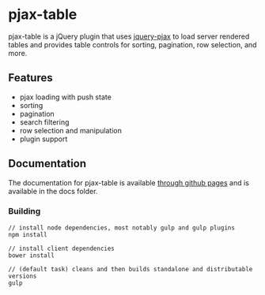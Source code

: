 # pjax-table

pjax-table is a jQuery plugin that uses [jquery-pjax](https://github.com/defunkt/jquery-pjax) to load server rendered tables and provides table controls for sorting, pagination, row selection, and more.

## Features
  - pjax loading with push state
  - sorting
  - pagination
  - search filtering
  - row selection and manipulation
  - plugin support


## Documentation
The documentation for pjax-table is available [through github pages](http://50onred.github.io/pjax-table/) and is available in the docs folder.


### Building
    // install node dependencies, most notably gulp and gulp plugins
    npm install

    // install client dependencies
    bower install

    // (default task) cleans and then builds standalone and distributable versions
    gulp


